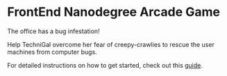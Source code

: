 FrontEnd Nanodegree Arcade Game
===============================
The office has a bug infestation!

Help TechniGal overcome her fear of creepy-crawlies to rescue the user machines from computer bugs.


For detailed instructions on how to get started, check out this [guide](https://docs.google.com/document/d/1v01aScPjSWCCWQLIpFqvg3-vXLH2e8_SZQKC8jNO0Dc/pub?embedded=true).
